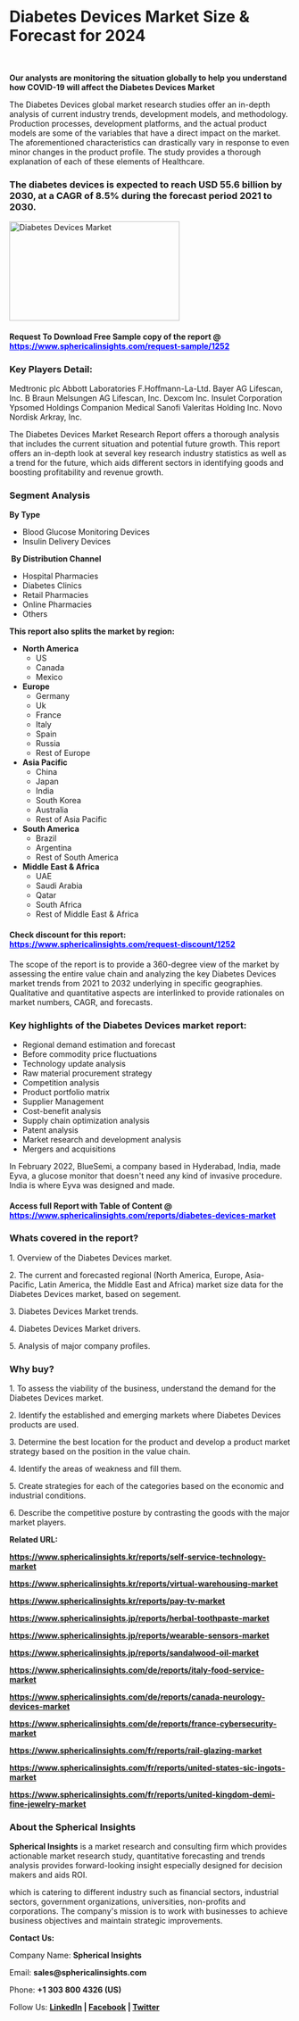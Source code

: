 <p>&nbsp;</p>
<h1><strong>Diabetes Devices Market Size &amp; Forecast for 2024</strong></h1>
<p>&nbsp;</p>
<p><strong>Our analysts are monitoring the situation globally to help you understand how COVID-19 will affect the Diabetes Devices Market</strong></p>
<p>The Diabetes Devices global market research studies offer an in-depth analysis of current industry trends, development models, and methodology. Production processes, development platforms, and the actual product models are some of the variables that have a direct impact on the market. The aforementioned characteristics can drastically vary in response to even minor changes in the product profile. The study provides a thorough explanation of each of these elements of Healthcare.</p>
<h3>The diabetes devices is expected to reach USD 55.6 billion by 2030, at a CAGR of 8.5% during the forecast period 2021 to 2030.</h3>
<p><img src="https://www.sphericalinsights.com/images/rd/diabetes-devices-market.png" alt="Diabetes Devices Market" width="305" height="178" /></p>
<h4>Request To Download Free Sample copy of the report  @ <span style="color: #0000ff;"><a style="color: #0000ff;" href="https://www.sphericalinsights.com/request-sample/1252" target="_blank">https://www.sphericalinsights.com/request-sample/1252</a></span></h4>
<h3><strong>Key Players Detail:</strong></h3>
<p>Medtronic plc Abbott Laboratories F.Hoffmann-La-Ltd. Bayer AG Lifescan, Inc. B Braun Melsungen AG Lifescan, Inc. Dexcom Inc. Insulet Corporation Ypsomed Holdings Companion Medical Sanofi Valeritas Holding Inc. Novo Nordisk Arkray, Inc.</p>
<p>The <a>Diabetes Devices Market Research Report</a> offers a thorough analysis that includes the current situation and potential future growth. This report offers an in-depth look at several key research industry statistics as well as a trend for the future, which aids different sectors in identifying goods and boosting profitability and revenue growth.</p>
<h3><strong>Segment Analysis </strong></h3>
<p><strong>By Type</strong></p>
<ul>
<li>Blood Glucose Monitoring Devices</li>
<li>Insulin Delivery Devices</li>
</ul>
<p><strong>&nbsp;By Distribution Channel</strong></p>
<ul>
<li>Hospital Pharmacies</li>
<li>Diabetes Clinics</li>
<li>Retail Pharmacies</li>
<li>Online Pharmacies</li>
<li>Others</li>
</ul>
<p><strong>This report also splits the market by region:</strong></p>
<ul>
<li><strong>North America</strong>
<ul>
<li>US</li>
<li>Canada</li>
<li>Mexico</li>
</ul>
</li>
<li><strong>Europe</strong>
<ul>
<li>Germany</li>
<li>Uk</li>
<li>France</li>
<li>Italy</li>
<li>Spain</li>
<li>Russia</li>
<li>Rest of Europe</li>
</ul>
</li>
<li><strong>Asia Pacific</strong>
<ul>
<li>China</li>
<li>Japan</li>
<li>India</li>
<li>South Korea</li>
<li>Australia</li>
<li>Rest of Asia Pacific</li>
</ul>
</li>
<li><strong>South America</strong>
<ul>
<li>Brazil</li>
<li>Argentina</li>
<li>Rest of South America</li>
</ul>
</li>
<li><strong>Middle East &amp; Africa</strong>
<ul>
<li>UAE</li>
<li>Saudi Arabia</li>
<li>Qatar</li>
<li>South Africa</li>
<li>Rest of Middle East &amp; Africa</li>
</ul>
</li>
</ul>
<h4>Check discount for this report: <span style="color: #0000ff;"><a style="color: #0000ff;" href="https://www.sphericalinsights.com/request-discount/1252" target="_blank">https://www.sphericalinsights.com/request-discount/1252</a></span></h4>
<p>The scope of the report is to provide a 360-degree view of the market by assessing the entire value chain and analyzing the key Diabetes Devices market trends from 2021 to 2032 underlying in specific geographies. Qualitative and quantitative aspects are interlinked to provide rationales on market numbers, CAGR, and forecasts.</p>
<h3><strong>Key highlights of the Diabetes Devices market report:</strong></h3>
<ul>
<li>Regional demand estimation and forecast</li>
<li>Before commodity price fluctuations</li>
<li>Technology update analysis</li>
<li>Raw material procurement strategy</li>
<li>Competition analysis</li>
<li>Product portfolio matrix</li>
<li>Supplier Management</li>
<li>Cost-benefit analysis</li>
<li>Supply chain optimization analysis</li>
<li>Patent analysis</li>
<li>Market research and development analysis</li>
<li>Mergers and acquisitions</li>
</ul>
<p>In February 2022, BlueSemi, a company based in Hyderabad, India, made Eyva, a glucose monitor that doesn't need any kind of invasive procedure. India is where Eyva was designed and made.</p>
<h4>Access full Report with Table of Content @<span style="color: #0000ff;"><a style="color: #0000ff;" href="%20https://www.sphericalinsights.com/reports/diabetes-devices-market" target="_blank"> https://www.sphericalinsights.com/reports/diabetes-devices-market</a></span></h4>
<h3><strong>Whats covered in the report?</strong></h3>
<p>1. Overview of the Diabetes Devices market.</p>
<p>2. The current and forecasted regional (North America, Europe, Asia-Pacific, Latin America, the Middle East and Africa) market size data for the Diabetes Devices market, based on segement.</p>
<p>3. Diabetes Devices Market trends.</p>
<p>4. Diabetes Devices Market drivers.</p>
<p>5. Analysis of major company profiles.</p>
<h3><strong>Why buy?</strong></h3>
<p>1. To assess the viability of the business, understand the demand for the Diabetes Devices market.</p>
<p>2. Identify the established and emerging markets where Diabetes Devices products are used.</p>
<p>3. Determine the best location for the product and develop a product market strategy based on the position in the value chain.</p>
<p>4. Identify the areas of weakness and fill them.</p>
<p>5. Create strategies for each of the categories based on the economic and industrial conditions.</p>
<p>6. Describe the competitive posture by contrasting the goods with the major market players.</p>
<p><strong>Related URL:</strong></p>
<p><strong><a href="https://www.sphericalinsights.kr/reports/self-service-technology-markethttps://www.sphericalinsights.kr/reports/virtual-warehousing-markethttps://www.sphericalinsights.kr/reports/pay-tv-market">https://www.sphericalinsights.kr/reports/self-service-technology-market</a></strong></p>
<p><strong><a href="https://www.sphericalinsights.kr/reports/self-service-technology-markethttps://www.sphericalinsights.kr/reports/virtual-warehousing-markethttps://www.sphericalinsights.kr/reports/pay-tv-market">https://www.sphericalinsights.kr/reports/virtual-warehousing-market</a></strong></p>
<p><strong><a href="https://www.sphericalinsights.kr/reports/self-service-technology-markethttps://www.sphericalinsights.kr/reports/virtual-warehousing-markethttps://www.sphericalinsights.kr/reports/pay-tv-market">https://www.sphericalinsights.kr/reports/pay-tv-market</a></strong></p>
<p><strong><a href="https://www.sphericalinsights.jp/reports/herbal-toothpaste-markethttps://www.sphericalinsights.jp/reports/wearable-sensors-markethttps://www.sphericalinsights.jp/reports/sandalwood-oil-market">https://www.sphericalinsights.jp/reports/herbal-toothpaste-market</a></strong></p>
<p><strong><a href="https://www.sphericalinsights.jp/reports/herbal-toothpaste-markethttps://www.sphericalinsights.jp/reports/wearable-sensors-markethttps://www.sphericalinsights.jp/reports/sandalwood-oil-market">https://www.sphericalinsights.jp/reports/wearable-sensors-market</a></strong></p>
<p><strong><a href="https://www.sphericalinsights.jp/reports/herbal-toothpaste-markethttps://www.sphericalinsights.jp/reports/wearable-sensors-markethttps://www.sphericalinsights.jp/reports/sandalwood-oil-market">https://www.sphericalinsights.jp/reports/sandalwood-oil-market</a></strong></p>
<p><strong><a href="https://www.sphericalinsights.com/de/reports/italy-food-service-markethttps://www.sphericalinsights.com/de/reports/canada-neurology-devices-markethttps://www.sphericalinsights.com/de/reports/france-cybersecurity-market">https://www.sphericalinsights.com/de/reports/italy-food-service-market</a></strong></p>
<p><strong><a href="https://www.sphericalinsights.com/de/reports/italy-food-service-markethttps://www.sphericalinsights.com/de/reports/canada-neurology-devices-markethttps://www.sphericalinsights.com/de/reports/france-cybersecurity-market">https://www.sphericalinsights.com/de/reports/canada-neurology-devices-market</a></strong></p>
<p><strong><a href="https://www.sphericalinsights.com/de/reports/italy-food-service-markethttps://www.sphericalinsights.com/de/reports/canada-neurology-devices-markethttps://www.sphericalinsights.com/de/reports/france-cybersecurity-market">https://www.sphericalinsights.com/de/reports/france-cybersecurity-market</a></strong></p>
<p><strong><a href="https://www.sphericalinsights.com/fr/reports/rail-glazing-markethttps://www.sphericalinsights.com/fr/reports/united-states-sic-ingots-markethttps://www.sphericalinsights.com/fr/reports/united-kingdom-demi-fine-jewelry-market">https://www.sphericalinsights.com/fr/reports/rail-glazing-market</a></strong></p>
<p><strong><a href="https://www.sphericalinsights.com/fr/reports/rail-glazing-markethttps://www.sphericalinsights.com/fr/reports/united-states-sic-ingots-markethttps://www.sphericalinsights.com/fr/reports/united-kingdom-demi-fine-jewelry-market">https://www.sphericalinsights.com/fr/reports/united-states-sic-ingots-market</a></strong></p>
<p><strong><a href="https://www.sphericalinsights.com/fr/reports/rail-glazing-markethttps://www.sphericalinsights.com/fr/reports/united-states-sic-ingots-markethttps://www.sphericalinsights.com/fr/reports/united-kingdom-demi-fine-jewelry-market">https://www.sphericalinsights.com/fr/reports/united-kingdom-demi-fine-jewelry-market</a></strong></p>
<h3><strong>About the Spherical Insights</strong></h3>
<p><strong>Spherical Insights</strong> is a market research and consulting firm which provides actionable market research study, quantitative forecasting and trends analysis provides forward-looking insight especially designed for decision makers and aids ROI.</p>
<p>which is catering to different industry such as financial sectors, industrial sectors, government organizations, universities, non-profits and corporations. The company's mission is to work with businesses to achieve business objectives and maintain strategic improvements.</p>
<p><strong>Contact Us:</strong></p>
<p>Company Name: <strong>Spherical Insights</strong></p>
<p>Email: <strong>sales@sphericalinsights.com</strong></p>
<p>Phone: <strong>+1 303 800 4326 (US)</strong></p>
<p>Follow Us: <strong><a href="https://www.linkedin.com/company/spherical-insight/"><u>LinkedIn</u></a> | <a href="https://www.facebook.com/sphericalinsights35"><u>Facebook</u></a> | <a href="https://twitter.com/SInsights_US"><u>Twitter</u></a></strong></p>
<p>&nbsp;</p>
